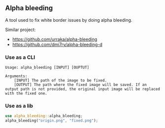 ## Alpha bleeding

A tool used to fix white border issues by doing alpha bleeding.

Similar project: 
 - https://github.com/urraka/alpha-bleeding
 - https://github.com/dmi7ry/alpha-bleeding-d

### Use as a CLI

```
Usage: alpha_bleeding [INPUT] [OUPTUT]

Arguments:
    [INPUT] The path of the image to be fixed.
    [OUTPUT] The path where the fixed image will be saved. If an output path is not provided, the original input image will be replaced with the fixed one.
```

### Use as a lib

```rs
use alpha_bleeding::alpha_bleeding;
alpha_bleeding("origin.png", "fixed.png");
```